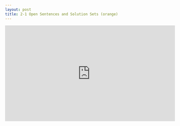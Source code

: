 ```yaml
---
layout: post
title: 2-1 Open Sentences and Solution Sets (orange)
---
```

<iframe width="560" height="315" src="https://www.youtube.com/embed/ov6VLMBbYxQ" frameborder="0" allowfullscreen></iframe>

